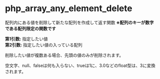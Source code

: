 # php_array_any_element_delete
配列内にある値を削除して新たな配列を作成して返す関数
**※配列のキーが数字である配列限定の関数です**


**第1引数:** 指定したい値<br />
**第2引数:** 指定したい値の入っている配列<br />


削除したい値が複数ある場合、先頭の値のみが削除されます。

空文字、null、falseは何も入らない、trueは1に、3.0などのfloat型は、3に変換されます。<br />

